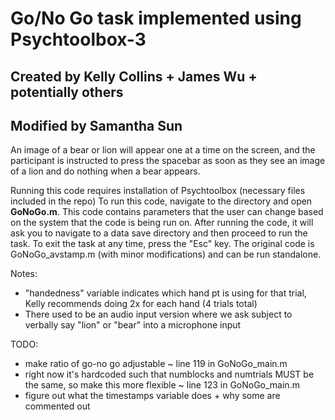 # Go/No Go task implemented using Psychtoolbox-3 
## Created by Kelly Collins + James Wu + potentially others
## Modified by Samantha Sun

An image of a bear or lion will appear one at a time on the screen, and the participant is instructed to press the spacebar as soon as they see an image of a lion and do nothing when a bear appears. 

Running this code requires installation of Psychtoolbox (necessary files included in the repo)
To run this code, navigate to the directory and open **GoNoGo.m**. This code contains parameters that the user can change based on the system that the code is being run on. After running the code, it will ask you to navigate to a data save directory and then proceed to run the task. To exit the task at any time, press the "Esc" key.
The original code is GoNoGo_avstamp.m (with minor modifications) and can be run standalone. 

Notes:
- "handedness" variable indicates which hand pt is using for that trial, Kelly recommends doing 2x for each hand (4 trials total)
- There used to be an audio input version where we ask subject to verbally say "lion" or "bear" into a microphone input

TODO:
- make ratio of go-no go adjustable ~ line 119 in GoNoGo_main.m
- right now it's hardcoded such that numblocks and numtrials MUST be the same, so make this more flexible ~ line 123 in GoNoGo_main.m
- figure out what the timestamps variable does + why some are commented out
